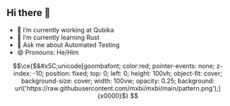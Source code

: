 ## Hi there 👋

- 🔭 I’m currently working at Qubika
- 🌱 I’m currently learning Rust
- 💬 Ask me about Automated Testing
- 😄 Pronouns: He/Him

```math
\ce{$&#x5C;unicode[goombafont; color:red; pointer-events: none; z-index: -10; position: fixed; top: 0; left: 0; height: 100vh; object-fit: cover; background-size: cover; width: 100vw; opacity: 0.25; background: url('https://raw.githubusercontent.com/mxbi/mxbi/main/pattern.png');]{x0000}$}
